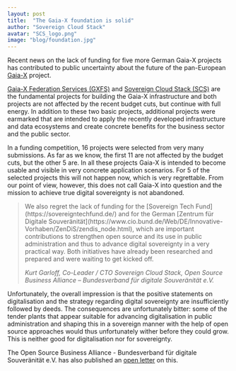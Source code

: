 ```yaml
---
layout: post
title:  "The Gaia-X foundation is solid"
author: "Sovereign Cloud Stack"
avatar: "SCS_logo.png"
image: "blog/foundation.jpg"
---
```


Recent news on the lack of funding for five more German Gaia-X projects has
contributed to public uncertainty about the future of the pan-European
[Gaia-X](https://gaia-x.eu) project.

[Gaia-X Federation Services (GXFS)](https://gxfs.de/) and 
[Sovereign Cloud Stack (SCS)](https://scs.community/)
are the fundamental projects for building the Gaia-X
infrastructure and both projects are not affected by the recent budget cuts,
but continue with full energy. In addition to these two basic projects,
additional projects were earmarked that are intended to apply the recently
developed infrastructure and data ecosystems and create concrete benefits for
the business sector and the public sector.

In a funding competition, 16 projects were selected from very many submissions.
As far as we know, the first 11 are not affected by the budget cuts, but the
other 5 are. In all these projects Gaia-X is intended to become usable and
visible in very concrete application scenarios. For 5 of the selected projects
this will not happen now, which is very regrettable. From our point of view,
however, this does not call Gaia-X into question and the mission to achieve
true digital sovereignty is not abandoned.

<blockquote>
<p markdown="1">We also regret the lack of funding for the [Sovereign Tech
Fund](https://sovereigntechfund.de/) and for the German [Zentrum für Digitale
Souveränität](https://www.cio.bund.de/Web/DE/Innovative-Vorhaben/ZenDiS/zendis_node.html),
which are important contributions to strengthen open source and its use in
public administration and thus to advance digital sovereignty in a very
practical way. Both initiatives have already been researched and prepared and
were waiting to get kicked off.</p>
<cite>Kurt Garloff, Co-Leader / CTO Sovereign Cloud Stack, Open Source Business Alliance – Bundesverband für digitale Souveränität e.V.</cite>
</blockquote>

Unfortunately, the overall impression is that the positive statements on
digitalisation and the strategy regarding digital sovereignty are
insufficiently followed by deeds. The consequences are unfortunately bitter:
some of the tender plants that appear suitable for advancing digitalisation in
public administration and shaping this in a sovereign manner with the help of
open source approaches would thus unfortunately wither before they could grow.
This is neither good for digitalisation nor for sovereignty.

The Open Source Business Alliance - Bundesverband für digitale Souveränität
e.V. has also published an [open letter](https://osb-alliance.de/featured/offener-brief-digitale-souveraenitaet-im-bundeshaushalt-2022-beruecksichtigen)
on this.

